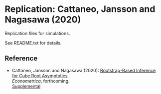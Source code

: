 # Replication: Cattaneo, Jansson and Nagasawa (2020)

Replication files for simulations.

See README.txt for details.

## Reference

- Cattaneo, Jansson and Nagasawa (2020): [Bootstrap-Based Inference for Cube Root Asymptotics](https://cattaneo.princeton.edu/papers/Cattaneo-Jansson-Nagasawa_2020_ECMA.pdf).<br>
_Econometrica_, forthcoming.<br>
[Supplemental](https://cattaneo.princeton.edu/papers/Cattaneo-Jansson-Nagasawa_2020_ECMA--Supplement.pdf)

